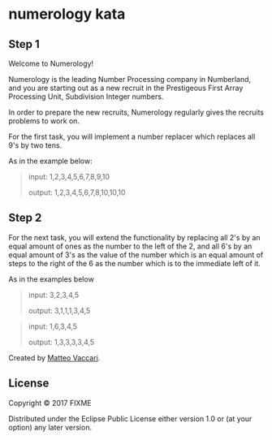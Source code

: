 # numerology kata

## Step 1
Welcome to Numerology!

Numerology is the leading Number Processing company in Numberland, and you are
starting out as a new recruit in the Prestigeous First Array Processing Unit, 
Subdivision Integer numbers.

In order to prepare the new recruits, Numerology regularly gives the recruits
problems to work on. 

For the first task, you will implement a number replacer which replaces all 
9's by two tens.

As in the example below:

>  input: 1,2,3,4,5,6,7,8,9,10
>
>  output: 1,2,3,4,5,6,7,8,10,10,10

## Step 2
For the next task, you will extend the functionality by replacing all 2's
by an equal amount of ones as the number to the left of the 2, and all 6's by
an equal amount of 3's as the value of the number which is an equal amount of
steps to the right of the 6 as the number which is to the immediate left of it.

As in the examples below

> input: 3,2,3,4,5
>
> output: 3,1,1,1,3,4,5

> input: 1,6,3,4,5
>
> output: 1,3,3,3,3,4,5
  
Created by [Matteo Vaccari](http://matteo.vaccari.name/).

## License

Copyright © 2017 FIXME

Distributed under the Eclipse Public License either version 1.0 or (at
your option) any later version.
